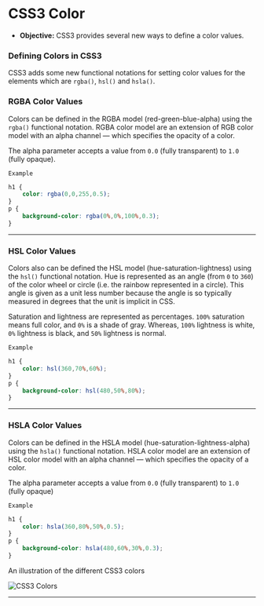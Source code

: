 # CSS3 Color
- **Objective:** CSS3 provides several new ways to define a color values.

### Defining Colors in CSS3
CSS3 adds some new functional notations for setting color values for the elements which are `rgba()`, `hsl()` and `hsla()`.

### RGBA Color Values
Colors can be defined in the RGBA model (red-green-blue-alpha) using the `rgba()` functional notation. RGBA color model are an extension of RGB color model with an alpha channel — which specifies the opacity of a color.

The alpha parameter accepts a value from `0.0` (fully transparent) to `1.0` (fully opaque).

`Example `
```css
h1 {
    color: rgba(0,0,255,0.5);
}
p {
    background-color: rgba(0%,0%,100%,0.3);
}
```
---
### HSL Color Values
Colors also can be defined the HSL model (hue-saturation-lightness) using the `hsl()` functional notation. Hue is represented as an angle (from `0` to `360`) of the color wheel or circle (i.e. the rainbow represented in a circle). This angle is given as a unit less number because the angle is so typically measured in degrees that the unit is implicit in CSS.

Saturation and lightness are represented as percentages. `100%` saturation means full color, and `0%` is a shade of gray. Whereas, `100%` lightness is white, `0%` lightness is black, and `50%` lightness is normal.

`Example`
```css
h1 {
    color: hsl(360,70%,60%);
}
p {
    background-color: hsl(480,50%,80%);
}

```
---
### HSLA Color Values
Colors can be defined in the HSLA model (hue-saturation-lightness-alpha) using the `hsla()` functional notation. HSLA color model are an extension of HSL color model with an alpha channel — which specifies the opacity of a color.

The alpha parameter accepts a value from `0.0` (fully transparent) to `1.0 `(fully opaque)

`Example`
```css
h1 {
    color: hsla(360,80%,50%,0.5);
}
p {
    background-color: hsla(480,60%,30%,0.3);
}
```
An illustration of the different CSS3 colors

![CSS3 Colors](https://i.pinimg.com/originals/0c/18/af/0c18af5479e208c19c3cc24c51716355.png)

---
